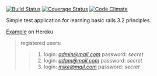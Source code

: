 [![Build Status](https://travis-ci.org/zabolotnov87/SimpleTaskManager.png?branch=master)](https://travis-ci.org/zabolotnov87/SimpleTaskManager)
[![Coverage Status](https://coveralls.io/repos/zabolotnov87/SimpleTaskManager/badge.png?branch=master)](https://coveralls.io/r/zabolotnov87/SimpleTaskManager)
[![Code Climate](https://codeclimate.com/github/zabolotnov87/SimpleTaskManager.png)](https://codeclimate.com/github/zabolotnov87/SimpleTaskManager)

Simple test application for learning basic rails 3.2 principles. 

[Example](http://boiling-anchorage-9532.herokuapp.com/) on Heroku

>registered users:
>
>>1. login: *admin@mail.com* password: *secret*
>>2. login: *adam@mail.com* password: *secret*
>>3. login: *mike@mail.com* password: *secret*
